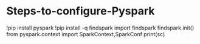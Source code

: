 # Steps-to-configure-Pyspark
!pip install pyspark
!pip install -q findspark
import findspark 
findspark.init()
from pyspark.context import SparkContext,SparkConf
print(sc)
